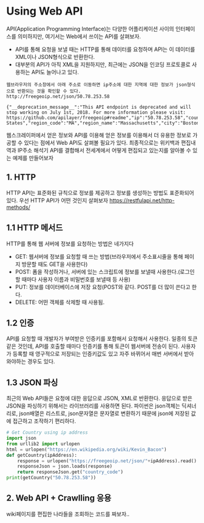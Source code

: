 
# Using Web API
API(Application Programming Interface)는 다양한 어플리케이션 사이의 인터페이스를 의미하지만, 여기서는 Web에서 쓰이는 API를 살펴보자.
 - API를 통해 요청을 보낼 때는 HTTP를 통해 데이터를 요청하며 API는 이 데이터를 XML이나 JSON형식으로 반환한다.
 - 대부분의 API가 아직 XML을 지원하지만, 최근에는 JSON을 인코딩 프로토콜로 사용하는 API도 늘어나고 있다.

~~~
웹브라우저의 주소창에서 아래 주소로 이동하면 ip주소에 대한 지역에 대한 정보가 json형식으로 반환되는 것을 확인할 수 있다.
http://freegeoip.net/json/50.78.253.58

{"__deprecation_message__":"This API endpoint is deprecated and will stop working on July 1st, 2018. For more information please visit: https://github.com/apilayer/freegeoip#readme","ip":"50.78.253.58","country_code":"US","country_name":"United States","region_code":"MA","region_name":"Massachusetts","city":"Boston","zip_code":"02116","time_zone":"America/New_York","latitude":42.3496,"longitude":-71.0746,"metro_code":506}
~~~

웹스크레이퍼에서 얻은 정보와 API를 이용해 얻은 정보를 이용해서 더 유용한 정보로 가공할 수 있다는 점에서 Web API도 살펴볼 필요가 있다.
최종적으로는 위키백과 편집내역과 IP주소 해석기 API를 결합해서 전세계에서 어떻게 편집되고 있는지를 알아볼 수 있는 예제를 만들어보자


## 1. HTTP
HTTP API는 표준화된 규칙으로 정보를 제공하고 정보를 생성하는 방법도 표준화되어있다.
우선 HTTP API가 어떤 것인지 살펴보자
https://restfulapi.net/http-methods/

## 1.1 HTTP 메서드
HTTP를 통해 웹 서버에 정보를 요청하는 방법은 네가지다
 - GET: 웹서버에 정보를 요청할 때 쓰는 방법(브라우저에서 주소표시줄을 통해 페이지 방문할 때도 GET을 사용한다)
 - POST: 폼을 작성하거나, 서버에 있는 스크립트에 정보를 보낼때 사용한다.(로그인할 때마다 사용자 이름과 비밀번호를 보낼때 등 사용)
 - PUT: 정보를 데이터베이스에 저장 요청(POST와 같다. POST를 더 많이 쓴다고 한다.
 - DELETE: 어떤 객체를 삭제할 때 사용됨.
 
## 1.2 인증
API를 요청할 때 개발자가 부여받은 인증키를 포함해서 요청해서 사용한다.
일종의 토큰 같은 것인데, API를 호출할 때마다 인증키를 통해 토큰이 웹서버에 전송이 된다. 
사용자가 등록할 때 영구적으로 저장되는 인증키값도 있고 자주 바뀌어서 매번 서버에서 받아와야하는 경우도 있다.

## 1.3 JSON 파싱
최근의 Web API들은 요청에 대한 응답으로 JSON, XML로 반환한다.
응답으로 받은 JSON을 파싱하기 위해서는 라이브러리를 사용하면 된다.
파이썬은 json객체는 딕셔너리로, json배열은 리스트로, json문자열은 문자열로 변환하기 때문에 json에 저장된 값에 접근하고 조작하기 편리하다.


```python
# Get Country using ip address
import json
from urllib2 import urlopen
html = urlopen("https://en.wikipedia.org/wiki/Kevin_Bacon")
def getCountry(ipAddress):
    response = urlopen("https://freegeoip.net/json/"+ipAddress).read().decode('utf-8')
    responseJson = json.loads(response)
    return responseJson.get("country_code")
print(getCountry("50.78.253.58"))
```

## 2. Web API + Crawlling 응용
wiki페이지를 편집한 나라들을 조회하는 코드를 짜보자..
